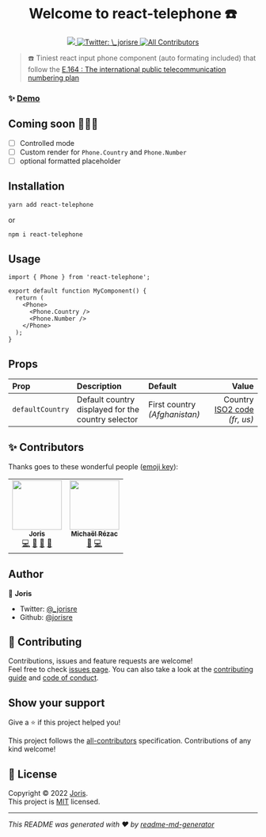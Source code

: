 <h1 align="center">Welcome to react-telephone ☎️</h1>

<p align="center">
  <a href="https://bundlephobia.com/result?p=react-telephone">
    <img src="https://img.shields.io/bundlephobia/minzip/react-telephone?style=for-the-badge" />
  </a>
  <a href="https://twitter.com/_jorisre" target="_blank">
    <img alt="Twitter: \_jorisre" src="https://img.shields.io/twitter/follow/_jorisre.svg?style=for-the-badge"" />
  </a>
  <a href="#contributors-">
    <img alt="All Contributors"  src="https://img.shields.io/badge/all_contributors-2-black.svg?style=for-the-badge" />
  </a>
</p>

> ☎️ Tiniest react input phone component (auto formating included) that follow the [E.164 : The international public telecommunication numbering plan](https://www.itu.int/rec/T-REC-E.164-201011-I/en)

### ✨ [Demo](react-telephone.joris)

## Coming soon 🧑🏻‍💻

- [ ] Controlled mode
- [ ] Custom render for `Phone.Country` and `Phone.Number`
- [ ] optional formatted placeholder

## Installation

```sh
yarn add react-telephone
```

or

```sh
npm i react-telephone
```

## Usage

```tsx
import { Phone } from 'react-telephone';

export default function MyComponent() {
  return (
    <Phone>
      <Phone.Country />
      <Phone.Number />
    </Phone>
  );
}
```

## Props

| Prop             | Description                                        | Default                       |                                                                    Value |
| :--------------- | :------------------------------------------------- | :---------------------------- | -----------------------------------------------------------------------: |
| `defaultCountry` | Default country displayed for the country selector | First country _(Afghanistan)_ | Country [ISO2 code](https://en.wikipedia.org/wiki/ISO_3166-2) _(fr, us)_ |

## ✨ Contributors

Thanks goes to these wonderful people ([emoji key](https://allcontributors.org/docs/en/emoji-key)):

<!-- ALL-CONTRIBUTORS-LIST:START - Do not remove or modify this section -->
<!-- prettier-ignore-start -->
<!-- markdownlint-disable -->
<table>
  <tr>
    <td align="center"><a href="http://joris.re"><img src="https://avatars.githubusercontent.com/u/7545547?v=4?s=100" width="100px;" alt=""/><br /><sub><b>Joris</b></sub></a><br /><a href="https://github.com/jorisre/react-telephone/commits?author=jorisre" title="Code">💻</a> <a href="https://github.com/jorisre/react-telephone/commits?author=jorisre" title="Documentation">📖</a> <a href="#ideas-jorisre" title="Ideas, Planning, & Feedback">🤔</a> <a href="https://github.com/jorisre/react-telephone/pulls?q=is%3Apr+reviewed-by%3Ajorisre" title="Reviewed Pull Requests">👀</a></td>
    <td align="center"><a href="https://github.com/Kcazer"><img src="https://avatars.githubusercontent.com/u/609420?v=4?s=100" width="100px;" alt=""/><br /><sub><b>Michaël Rézac</b></sub></a><br /><a href="#ideas-Kcazer" title="Ideas, Planning, & Feedback">🤔</a> <a href="https://github.com/jorisre/react-telephone/commits?author=Kcazer" title="Code">💻</a></td>
  </tr>
</table>

<!-- markdownlint-restore -->
<!-- prettier-ignore-end -->

<!-- ALL-CONTRIBUTORS-LIST:END -->

## Author

👤 **Joris**

- Twitter: [@\_jorisre](https://twitter.com/_jorisre)
- Github: [@jorisre](https://github.com/jorisre)

## 🤝 Contributing

Contributions, issues and feature requests are welcome!<br />Feel free to check [issues page](https://github.com/jorisre/react-telephone/issues). You can also take a look at the [contributing guide](https://github.com/jorisre/react-telephone/blob/master/CONTRIBUTING.md) and [code of conduct](https://github.com/jorisre/react-telephone/blob/master/CODE_OF_CONDUCT.md).

## Show your support

Give a ⭐️ if this project helped you!

This project follows the [all-contributors](https://github.com/all-contributors/all-contributors) specification. Contributions of any kind welcome!

## 📝 License

Copyright © 2022 [Joris](https://github.com/jorisre).<br />
This project is [MIT](https://github.com/jorisre/react-telephone/blob/master/LICENSE) licensed.

---

_This README was generated with ❤️ by [readme-md-generator](https://github.com/kefranabg/readme-md-generator)_
